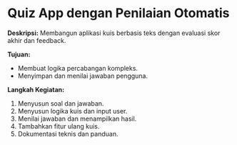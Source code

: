# Quiz App dengan Penilaian Otomatis

**Deskripsi:** Membangun aplikasi kuis berbasis teks dengan evaluasi skor akhir dan feedback.

**Tujuan:**
- Membuat logika percabangan kompleks.
- Menyimpan dan menilai jawaban pengguna.

**Langkah Kegiatan:**
1. Menyusun soal dan jawaban.
2. Menyusun logika kuis dan input user.
3. Menilai jawaban dan menampilkan hasil.
4. Tambahkan fitur ulang kuis.
5. Dokumentasi teknis dan panduan.